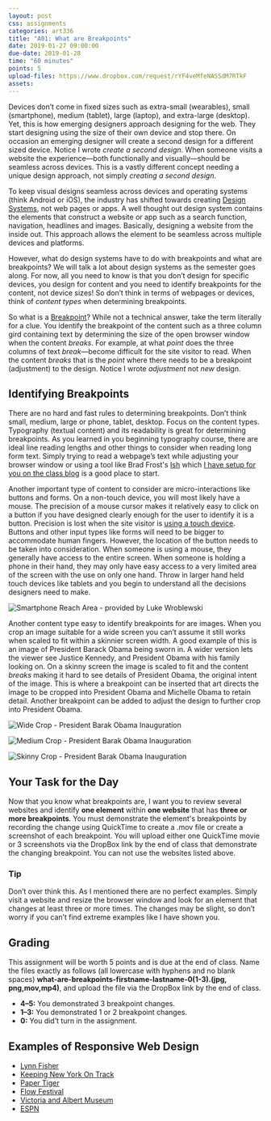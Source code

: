 ```yaml
---
layout: post
css: assignments
categories: art336
title: "A01: What are Breakpoints"
date: 2019-01-27 09:00:00
due-date: 2019-01-28
time: "60 minutes"
points: 5
upload-files: https://www.dropbox.com/request/rYF4veMfeNASSdM7RTkF
assets: 
---
```


Devices don&rsquo;t come in fixed sizes such as extra-small (wearables), small (smartphone), medium (tablet), large (laptop), and extra-large (desktop). Yet, this is how emerging designers approach designing for the web. They start designing using the size of their own device and stop there. On occasion an emerging designer will create a second design for a different sized device. Notice I wrote _create a second design_. When someone visits a website the experience&mdash;both functionally and visually&mdash;should be seamless across devices. This is a vastly different concept needing a unique design approach, not simply _creating a second design_.

To keep visual designs seamless across devices and operating systems (think Android or iOS), the industry has shifted towards creating [Design Systems](https://www.smashingmagazine.com/design-systems-book/), not web pages or apps. A well thought out design system contains the elements that construct a website or app such as a search function, navigation, headlines and images. Basically, designing a website from the inside out. This approach allows the element to be seamless across multiple devices and platforms.

However, what do design systems have to do with breakpoints and what are breakpoints? We will talk a lot about design systems as the semester goes along. For now, all you need to know is that you don&rsquo;t design for specific devices, you design for content and you need to identify breakpoints for the content, not device sizes! So don’t think in terms of webpages or devices, think of _content types_ when determining breakpoints.

So what is a [Breakpoint](https://www.w3schools.com/css/css_rwd_mediaqueries.asp)? While not a technical answer, take the term literally for a clue. You identify the breakpoint of the content such as a three column gird containing text by determining the size of the open browser window when the content _breaks_. For example, at what _point_ does the three columns of text _break_—become difficult for the site visitor to read. When the content _breaks_ that is the _point_ where there needs to be a breakpoint (adjustment) to the design. Notice I wrote _adjustment_ not _new_ design.

## Identifying Breakpoints
There are no hard and fast rules to determining breakpoints. Don’t think small, medium, large or phone, tablet, desktop. Focus on the content types. Typography (textual content) and its readability is great for determining breakpoints. As you learned in you beginning typography course, there are ideal line reading lengths and other things to consider when reading long form text. Simply trying to read a webpage&rsquo;s text while adjusting your browser window or using a tool like Brad Frost's [Ish](http://bradfrost.com/demo/ish/) which [I have setup for you on the class blog](http://garyrozanc.net/ish/#hay) is a good place to start. 

Another important type of content to consider are micro-interactions like buttons and forms. On a non-touch device, you will most likely have a mouse. The precision of a mouse cursor makes it relatively easy to click on a button if you have designed clearly enough for the user to identify it is a button. Precision is lost when the site visitor is [using a touch device](https://www.lukew.com/ff/entry.asp?1927). Buttons and other input types like forms will need to be bigger to accommodate human fingers. However, the location of the button needs to be taken into consideration. When someone is using a mouse, they generally have access to the entire screen. When someone is holding a phone in their hand, they may only have easy access to a very limited area of the screen with the use on only one hand. Throw in larger hand held touch devices like tablets and you begin to understand all the decisions designers need to make.

![Smartphone Reach Area - provided by Luke Wroblewski](../img/art336-smartphone-reach-area.png)

Another content type easy to identify breakpoints for are images. When you crop an image suitable for a wide screen you can’t assume it still works when scaled to fit within a skinnier screen width. A good example of this is an image of President Barack Obama being sworn in. A wider version lets the viewer see Justice Kennedy, and President Obama with his family looking on. On a skinny screen the image is scaled to fit and the content _breaks_ making it hard to see details of President Obama, the original intent of the image. This is where a breakpoint can be inserted that art directs the image to be cropped into President Obama and Michelle Obama to retain detail. Another breakpoint can be added to adjust the design to further crop into President Obama.

![Wide Crop - President Barak Obama Inauguration](../img/art336-obama-inaguation.jpg)

![Medium Crop - President Barak Obama Inauguration](../img/art336-obama-inaguation-crop-01.jpg)

![Skinny Crop - President Barak Obama Inauguration](../img/art336-obama-inaguation-crop-02.jpg)

## Your Task for the Day
Now that you know what breakpoints are, I want you to review several websites and identify **one element** within **one website** that has **three or more breakpoints**. You must demonstrate the element's breakpoints by recording the change using QuickTime to create a .mov file or create a screenshot of each breakpoint. You will upload either one QuickTime movie or 3 screenshots via the DropBox link by the end of class that demonstrate the changing breakpoint. You can not use the websites listed above.

### Tip
Don&rsquo;t over think this. As I mentioned there are no perfect examples. Simply visit a website and resize the browser window and look for an element that changes at least three or more times. The changes may be slight, so don&rsquo;t worry if you can&rsquo;t find extreme examples like I have shown you.

## Grading
This assignment will be worth 5 points and is due at the end of class. Name the files exactly as follows (all lowercase with hyphens and no blank spaces) **what-are-breakpoints-firstname-lastname-0(1-3).(jpg, png,mov,mp4)**, and upload the file via the DropBox link by the end of class.
- **4–5:** You demonstrated 3 breakpoint changes.
- **1–3:** You demonstrated 1 or 2 breakpoint changes.
- **0:** You did&rsquo;t turn in the assignment.

## Examples of Responsive Web Design
- <a href="https://lynnandtonic.com/" target="_blank" title="Lynn Fisher">Lynn Fisher</a>
- <a href="http://keepnyontrack.org/" target="_blank" title="Keeping New York On Track">Keeping New York On Track</a>
- [Paper Tiger](https://www.papertiger.com/)
- [Flow Festival](https://www.flowfestival.com/en/flow-info/getting-there/)
- [Victoria and Albert Museum](https://www.vam.ac.uk/)
- [ESPN](http://www.espn.com/)